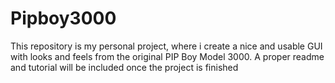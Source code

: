 # Pipboy3000
This repository is my personal project, where i create a nice and usable GUI with looks and feels from the original PIP Boy Model 3000. 
A proper readme and tutorial will be included once the project is finished

